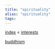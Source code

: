 ```yaml
---
title: "spirituality"
alias: "spirituality"
tags: 
---
```


[index](_index.md) < [interests](1-interests.md)

[buddhism](buddhism.md)